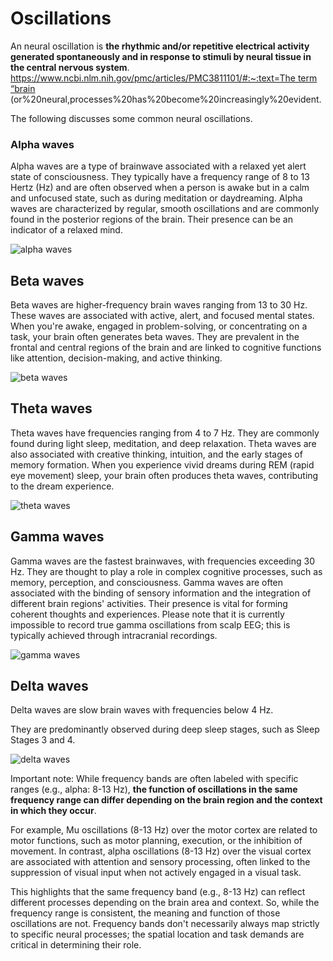 # Oscillations

An neural oscillation is **the rhythmic and/or repetitive electrical activity generated spontaneously and in response to stimuli by neural tissue in the central nervous system**. [https://www.ncbi.nlm.nih.gov/pmc/articles/PMC3811101/#:~:text=The term “brain](https://www.ncbi.nlm.nih.gov/pmc/articles/PMC3811101/#:~:text=The%20term%20%E2%80%9Cbrain%20) (or%20neural,processes%20has%20become%20increasingly%20evident.

The following discusses some common neural oscillations.

### **Alpha waves**

Alpha waves are a type of brainwave associated with a relaxed yet alert state of consciousness. They typically have a frequency range of 8 to 13 Hertz (Hz) and are often observed when a person is awake but in a calm and unfocused state, such as during meditation or daydreaming. Alpha waves are characterized by regular, smooth oscillations and are commonly found in the posterior regions of the brain. Their presence can be an indicator of a relaxed mind.

![alpha waves](https://i.postimg.cc/mrvvWWyB/Screenshot-2024-09-19-at-5-10-55-PM.png)

## **Beta waves**

Beta waves are higher-frequency brain waves ranging from 13 to 30 Hz. These waves are associated with active, alert, and focused mental states. When you're awake, engaged in problem-solving, or concentrating on a task, your brain often generates beta waves. They are prevalent in the frontal and central regions of the brain and are linked to cognitive functions like attention, decision-making, and active thinking.

![beta waves](https://i.postimg.cc/SQ3M0ZwV/Screenshot-2024-09-19-at-5-11-32-PM.png)

## **Theta waves**

Theta waves have frequencies ranging from 4 to 7 Hz. They are commonly found during light sleep, meditation, and deep relaxation. Theta waves are also associated with creative thinking, intuition, and the early stages of memory formation. When you experience vivid dreams during REM (rapid eye movement) sleep, your brain often produces theta waves, contributing to the dream experience.

![theta waves](https://i.postimg.cc/XJcVYkLZ/Screenshot-2024-09-19-at-5-11-54-PM.png)

## **Gamma waves**

Gamma waves are the fastest brainwaves, with frequencies exceeding 30 Hz. They are thought to play a role in complex cognitive processes, such as memory, perception, and consciousness. Gamma waves are often associated with the binding of sensory information and the integration of different brain regions' activities. Their presence is vital for forming coherent thoughts and experiences. Please note that it is currently impossible to record true gamma oscillations from scalp EEG; this is typically achieved through intracranial recordings.

![gamma waves](https://i.postimg.cc/0jMcCc4j/Screenshot-2024-09-19-at-5-12-34-PM.png)

## **Delta waves**

Delta waves are slow brain waves with frequencies below 4 Hz.

They are predominantly observed during deep sleep stages, such as Sleep Stages 3 and 4.

![delta waves](https://i.postimg.cc/jj31Qwj8/Screenshot-2024-10-15-at-6-17-17-PM.png)

Important note: While frequency bands are often labeled with specific ranges (e.g., alpha: 8-13 Hz), **the function of oscillations in the same frequency range can differ depending on the brain region and the context in which they occur**.

For example, Mu oscillations (8-13 Hz) over the motor cortex are related to motor functions, such as motor planning, execution, or the inhibition of movement. In contrast, alpha oscillations (8-13 Hz) over the visual cortex are associated with attention and sensory processing, often linked to the suppression of visual input when not actively engaged in a visual task.

This highlights that the same frequency band (e.g., 8-13 Hz) can reflect different processes depending on the brain area and context. So, while the frequency range is consistent, the meaning and function of those oscillations are not. Frequency bands don't necessarily always map strictly to specific neural processes; the spatial location and task demands are critical in determining their role.